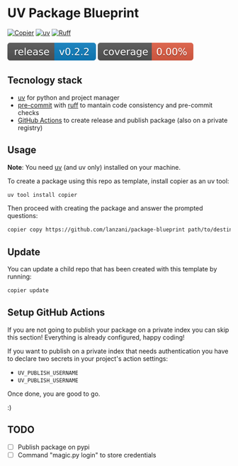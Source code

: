 # UV Package Blueprint

[![Copier](https://img.shields.io/endpoint?url=https://raw.githubusercontent.com/copier-org/copier/master/img/badge/badge-grayscale-border.json)](https://github.com/copier-org/copier)
[![uv](https://img.shields.io/endpoint?url=https://raw.githubusercontent.com/astral-sh/uv/main/assets/badge/v0.json)](https://github.com/astral-sh/uv)
[![Ruff](https://img.shields.io/endpoint?url=https://raw.githubusercontent.com/astral-sh/ruff/main/assets/badge/v2.json)](https://github.com/astral-sh/ruff)

[![GitHub Release](/reports/version-badge.svg?dummy=8484754)]()
[![Coverage Status](/reports/coverage-badge.svg?dummy=8484744)](./reports/coverage/index.html)

## Tecnology stack

- [uv](https://docs.astral.sh/uv/) for python and project manager
- [pre-commit](https://pre-commit.com/) with [ruff](https://docs.astral.sh/ruff/) to mantain code consistency and pre-commit checks
- [GitHub Actions](https://github.com/features/actions) to create release and publish package (also on a private registry)

## Usage

**Note**: You need [uv](https://docs.astral.sh/uv/) (and uv only) installed on your machine.

To create a package using this repo as template, install copier as an uv tool:

```bash
uv tool install copier
```

Then proceed with creating the package and answer the prompted questions:

```bash
copier copy https://github.com/lanzani/package-blueprint path/to/destination
```

## Update

You can update a child repo that has been created with this template by running:

```bash
copier update
```

## Setup GitHub Actions

If you are not going to publish your package on a private index you can skip this section! Everything is already configured, happy coding!

If you want to publish on a private index that needs authentication you have to declare two secrets in your project's action settings:

- `UV_PUBLISH_USERNAME`
- `UV_PUBLISH_USERNAME`

Once done, you are good to go.

:)

## TODO

- [ ] Publish package on pypi
- [ ] Command "magic.py login" to store credentials
